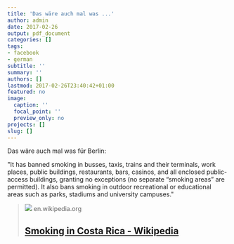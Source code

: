 ```yaml
---
title: 'Das wäre auch mal was ...'
author: admin
date: 2017-02-26
output: pdf_document
categories: []
tags:
- facebook
- german
subtitle: ''
summary: ''
authors: []
lastmod: 2017-02-26T23:40:42+01:00
featured: no
image:
  caption: ''
  focal_point: ''
  preview_only: no
projects: []
slug: []
---
```

Das wäre auch mal was für Berlin:

"It has banned smoking in busses, taxis, trains and their terminals, work places, public buildings, restaurants, bars, casinos, and all enclosed public-access buildings, granting no exceptions (no separate “smoking areas” are permitted). It also bans smoking in outdoor recreational or educational areas such as parks, stadiums and university campuses."
> [![](https://upload.wikimedia.org/wikipedia/commons/d/d8/Costa_Rica_map.png)](https://en.wikipedia.org/wiki/Smoking_in_Costa_Rica)
> en.wikipedia.org
> ## [Smoking in Costa Rica - Wikipedia](https://en.wikipedia.org/wiki/Smoking_in_Costa_Rica)
>

